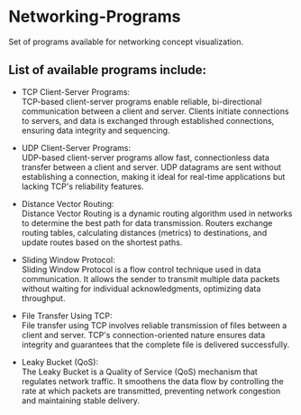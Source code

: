 # Networking-Programs
Set of programs available for networking concept visualization.

## List of available programs include:
+ TCP Client-Server Programs: <br>
TCP-based client-server programs enable reliable, bi-directional communication between a client and server. Clients initiate connections to servers, and data is exchanged through established connections, ensuring data integrity and sequencing.

+ UDP Client-Server Programs: <br>
UDP-based client-server programs allow fast, connectionless data transfer between a client and server. UDP datagrams are sent without establishing a connection, making it ideal for real-time applications but lacking TCP's reliability features.

+ Distance Vector Routing: <br>
Distance Vector Routing is a dynamic routing algorithm used in networks to determine the best path for data transmission. Routers exchange routing tables, calculating distances (metrics) to destinations, and update routes based on the shortest paths.

+ Sliding Window Protocol: <br>
Sliding Window Protocol is a flow control technique used in data communication. It allows the sender to transmit multiple data packets without waiting for individual acknowledgments, optimizing data throughput.

+ File Transfer Using TCP: <br>
File transfer using TCP involves reliable transmission of files between a client and server. TCP's connection-oriented nature ensures data integrity and guarantees that the complete file is delivered successfully.

+ Leaky Bucket (QoS): <br>
The Leaky Bucket is a Quality of Service (QoS) mechanism that regulates network traffic. It smoothens the data flow by controlling the rate at which packets are transmitted, preventing network congestion and maintaining stable delivery.
